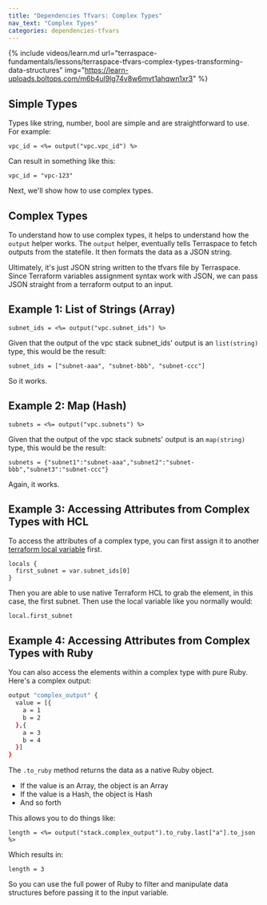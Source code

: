 ```yaml
---
title: "Dependencies Tfvars: Complex Types"
nav_text: "Complex Types"
categories: dependencies-tfvars
---
```


{% include videos/learn.md
     url="terraspace-fundamentals/lessons/terraspace-tfvars-complex-types-transforming-data-structures"
     img="https://learn-uploads.boltops.com/m6b4ul9lg74v8w6mvt1ahqwn1xr3" %}

## Simple Types

Types like string, number, bool are simple and are straightforward to use.  For example:

    vpc_id = <%= output("vpc.vpc_id") %>

Can result in something like this:

    vpc_id = "vpc-123"

Next, we'll show how to use complex types.

## Complex Types

To understand how to use complex types, it helps to understand how the `output` helper works.  The `output` helper, eventually tells Terraspace to fetch outputs from the statefile. It then formats the data as a JSON string.

Ultimately, it's just JSON string written to the tfvars file by Terraspace. Since Terraform variables assignment syntax work with JSON, we can pass JSON straight from a terraform output to an input.

## Example 1: List of Strings (Array)

    subnet_ids = <%= output("vpc.subnet_ids") %>

Given that the output of the vpc stack subnet_ids' output is an `list(string)` type, this would be the result:

    subnet_ids = ["subnet-aaa", "subnet-bbb", "subnet-ccc"]

So it works.

## Example 2: Map (Hash)

    subnets = <%= output("vpc.subnets") %>

Given that the output of the vpc stack subnets' output is an `map(string)` type, this would be the result:

    subnets = {"subnet1":"subnet-aaa","subnet2":"subnet-bbb","subnet3":"subnet-ccc"}

Again, it works.

## Example 3: Accessing Attributes from Complex Types with HCL

To access the attributes of a complex type, you can first assign it to another [terraform local variable](https://www.terraform.io/docs/configuration/locals.html) first.

    locals {
      first_subnet = var.subnet_ids[0]
    }

Then you are able to use native Terraform HCL to grab the element, in this case, the first subnet. Then use the local variable like you normally would:

    local.first_subnet

## Example 4: Accessing Attributes from Complex Types with Ruby

You can also access the elements within a complex type with pure Ruby. Here's a complex output:

```sh
output "complex_output" {
  value = [{
    a = 1
    b = 2
  },{
    a = 3
    b = 4
  }]
}
```

The `.to_ruby` method returns the data as a native Ruby object.

* If the value is an Array, the object is an Array
* If the value is a Hash, the object is Hash
* And so forth

This allows you to do things like:

    length = <%= output("stack.complex_output").to_ruby.last["a"].to_json %>

Which results in:

    length = 3

So you can use the full power of Ruby to filter and manipulate data structures before passing it to the input variable.

